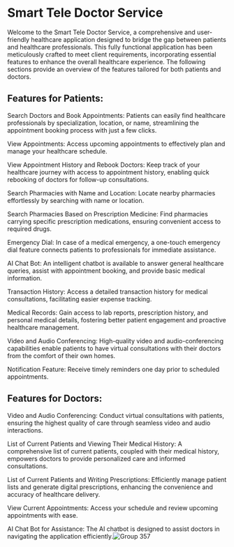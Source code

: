 # Smart Tele Doctor Service
Welcome to the Smart Tele Doctor Service, a comprehensive and user-friendly healthcare application designed to bridge the gap between patients and healthcare professionals. This fully functional application has been meticulously crafted to meet client requirements, incorporating essential features to enhance the overall healthcare experience. The following sections provide an overview of the features tailored for both patients and doctors.

## Features for Patients:
Search Doctors and Book Appointments:
Patients can easily find healthcare professionals by specialization, location, or name, streamlining the appointment booking process with just a few clicks.

View Appointments:
Access upcoming appointments to effectively plan and manage your healthcare schedule.

View Appointment History and Rebook Doctors:
Keep track of your healthcare journey with access to appointment history, enabling quick rebooking of doctors for follow-up consultations.

Search Pharmacies with Name and Location:
Locate nearby pharmacies effortlessly by searching with name or location.

Search Pharmacies Based on Prescription Medicine:
Find pharmacies carrying specific prescription medications, ensuring convenient access to required drugs.

Emergency Dial:
In case of a medical emergency, a one-touch emergency dial feature connects patients to professionals for immediate assistance.

AI Chat Bot:
An intelligent chatbot is available to answer general healthcare queries, assist with appointment booking, and provide basic medical information.

Transaction History:
Access a detailed transaction history for medical consultations, facilitating easier expense tracking.

Medical Records:
Gain access to lab reports, prescription history, and personal medical details, fostering better patient engagement and proactive healthcare management.

Video and Audio Conferencing:
High-quality video and audio-conferencing capabilities enable patients to have virtual consultations with their doctors from the comfort of their own homes.

Notification Feature:
Receive timely reminders one day prior to scheduled appointments.

## Features for Doctors:
Video and Audio Conferencing:
Conduct virtual consultations with patients, ensuring the highest quality of care through seamless video and audio interactions.

List of Current Patients and Viewing Their Medical History:
A comprehensive list of current patients, coupled with their medical history, empowers doctors to provide personalized care and informed consultations.

List of Current Patients and Writing Prescriptions:
Efficiently manage patient lists and generate digital prescriptions, enhancing the convenience and accuracy of healthcare delivery.

View Current Appointments:
Access your schedule and review upcoming appointments with ease.

AI Chat Bot for Assistance:
The AI chatbot is designed to assist doctors in navigating the application efficiently.![Group 357](https://github.com/NethmiSilva/Tele-Doc/assets/91644460/6f110eb4-c23f-4f81-bf46-764317b7429d)
